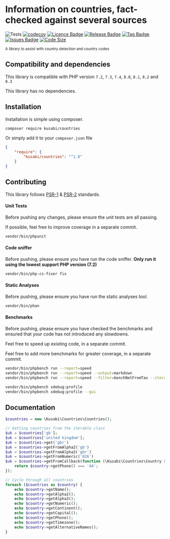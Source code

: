 # Information on countries, fact-checked against several sources

![Tests](https://github.com/kusabi/countries/workflows/quality/badge.svg)
[![codecov](https://codecov.io/gh/kusabi/countries/branch/main/graph/badge.svg)](https://codecov.io/gh/kusabi/countries)
[![Licence Badge](https://img.shields.io/github/license/kusabi/countries.svg)](https://img.shields.io/github/license/kusabi/countries.svg)
[![Release Badge](https://img.shields.io/github/release/kusabi/countries.svg)](https://img.shields.io/github/release/kusabi/countries.svg)
[![Tag Badge](https://img.shields.io/github/tag/kusabi/countries.svg)](https://img.shields.io/github/tag/kusabi/countries.svg)
[![Issues Badge](https://img.shields.io/github/issues/kusabi/countries.svg)](https://img.shields.io/github/issues/kusabi/countries.svg)
[![Code Size](https://img.shields.io/github/languages/code-size/kusabi/countries.svg?label=size)](https://img.shields.io/github/languages/code-size/kusabi/countries.svg)

<sup>A library to assist with country detection and country codes</sup>

## Compatibility and dependencies

This library is compatible with PHP version `7.2`, `7.3`, `7.4`, `8.0`, `8.1`, `8.2` and `8.3`

This library has no dependencies.

## Installation

Installation is simple using composer.

```bash
composer require kusabi/countries
```

Or simply add it to your `composer.json` file

```json
{
    "require": {
        "kusabi/countries": "^1.0"
    }
}
```

## Contributing

This library follows [PSR-1](https://www.php-fig.org/psr/psr-1/) & [PSR-2](https://www.php-fig.org/psr/psr-2/) standards.


#### Unit Tests

Before pushing any changes, please ensure the unit tests are all passing.

If possible, feel free to improve coverage in a separate commit.

```bash
vendor/bin/phpunit
```

#### Code sniffer

Before pushing, please ensure you have run the code sniffer. **Only run it using the lowest support PHP version (7.2)**

```bash
vendor/bin/php-cs-fixer fix
```

#### Static Analyses

Before pushing, please ensure you have run the static analyses tool.

```bash
vendor/bin/phan
```

#### Benchmarks

Before pushing, please ensure you have checked the benchmarks and ensured that your code has not introduced any slowdowns.

Feel free to speed up existing code, in a separate commit.

Feel free to add more benchmarks for greater coverage, in a separate commit.

```bash
vendor/bin/phpbench run --report=speed
vendor/bin/phpbench run --report=speed --output=markdown
vendor/bin/phpbench run --report=speed --filter=benchNetFromTax --iterations=50 --revs=50000

vendor/bin/phpbench xdebug:profile
vendor/bin/phpbench xdebug:profile --gui
```

## Documentation

```php
$countries = new \Kusabi\Countries\Countries();

// Getting countries from the iterable class
$uk = $countries['gb'];
$uk = $countries['united kingdom'];
$uk = $countries->get('gbr')
$uk = $countries->getFromAlpha2('gb')
$uk = $countries->getFromAlpha3('gbr')
$uk = $countries->getFromNumeric('826')
$uk = $countries->getFromCallback(function (\Kusabi\Countries\Country $country) {
    return $country->getPhone() === '44';
});

// Cycle through all countries
foreach ($countries as $country) {
    echo $country->getName();
    echo $country->getAlpha2();
    echo $country->getAlpha3();
    echo $country->getNumeric();
    echo $country->getContinent();
    echo $country->getCapital();
    echo $country->getPhone();
    echo $country->getTimezone();
    echo $country->getAlternativeNames();
}
```